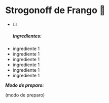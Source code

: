 # Strogonoff de Frango :chicken:

- [ ] ##### ***Ingredientes:***


- ingrediente 1 
- ingrediente 1 
- ingrediente 1 
- ingrediente 1 
- ingrediente 1 
- ingrediente 1 

***Modo de preparo:***

(modo de preparo)